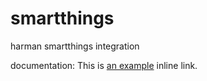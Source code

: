 # smartthings
harman smartthings integration

documentation: This is [an example](http://example.com/) inline link.
